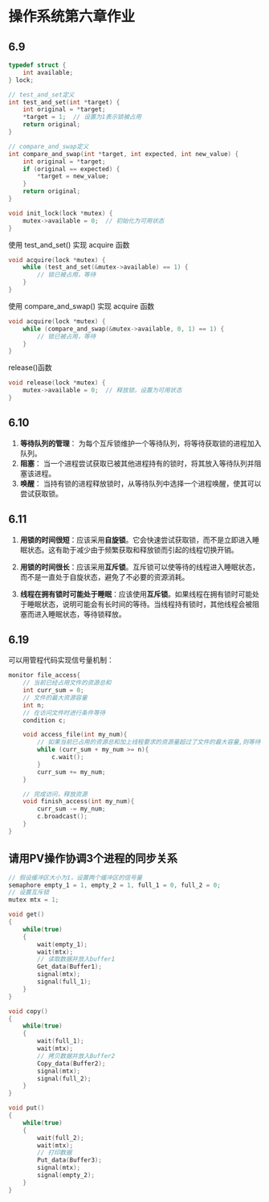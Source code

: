 # 操作系统第六章作业
## 6.9

```c
typedef struct {
    int available;
} lock;

// test_and_set定义
int test_and_set(int *target) {
    int original = *target;
    *target = 1;  // 设置为1表示锁被占用
    return original;
}

// compare_and_swap定义
int compare_and_swap(int *target, int expected, int new_value) {
    int original = *target;
    if (original == expected) {
        *target = new_value;
    }
    return original;
}

void init_lock(lock *mutex) {
    mutex->available = 0;  // 初始化为可用状态
}
```
使用 test_and_set() 实现 acquire 函数
```c
void acquire(lock *mutex) {
    while (test_and_set(&mutex->available) == 1) {
        // 锁已被占用，等待
    }
}
```
使用 compare_and_swap() 实现 acquire 函数
```c
void acquire(lock *mutex) {
    while (compare_and_swap(&mutex->available, 0, 1) == 1) {
        // 锁已被占用，等待
    }
}
```
release()函数
```c
void release(lock *mutex) {
    mutex->available = 0;  // 释放锁，设置为可用状态
}
```

## 6.10
1. **等待队列的管理**： 为每个互斥锁维护一个等待队列，将等待获取锁的进程加入队列。
2. **阻塞**： 当一个进程尝试获取已被其他进程持有的锁时，将其放入等待队列并阻塞该进程。
3. **唤醒**： 当持有锁的进程释放锁时，从等待队列中选择一个进程唤醒，使其可以尝试获取锁。

## 6.11
1. **用锁的时间很短**：应该采用**自旋锁**。它会快速尝试获取锁，而不是立即进入睡眠状态。这有助于减少由于频繁获取和释放锁而引起的线程切换开销。

2. **用锁的时间很长**：应该采用**互斥锁**。互斥锁可以使等待的线程进入睡眠状态，而不是一直处于自旋状态，避免了不必要的资源消耗。


3. **线程在拥有锁时可能处于睡眠**：应该使用**互斥锁**。如果线程在拥有锁时可能处于睡眠状态，说明可能会有长时间的等待。当线程持有锁时，其他线程会被阻塞而进入睡眠状态，等待锁释放。

## 6.19
可以用管程代码实现信号量机制：
```c
monitor file_access{
    // 当前已经占用文件的资源总和
    int curr_sum = 0;
    // 文件的最大资源容量
    int n;
    // 在访问文件时进行条件等待
    condition c;

    void access_file(int my_num){
        // 如果当前已占用的资源总和加上线程要求的资源量超过了文件的最大容量,则等待
        while (curr_sum + my_num >= n){
            c.wait();
        }
        curr_sum += my_num;
    }

    // 完成访问，释放资源
    void finish_access(int my_num){
        curr_sum -= my_num;
        c.broadcast();
    }
}
```

## 请用PV操作协调3个进程的同步关系
```c
// 假设缓冲区大小为1，设置两个缓冲区的信号量
semaphore empty_1 = 1, empty_2 = 1, full_1 = 0, full_2 = 0;
// 设置互斥锁
mutex mtx = 1;

void get()
{
    while(true)
    {
        wait(empty_1);
        wait(mtx);
        // 读取数据并放入buffer1
        Get_data(Buffer1);
        signal(mtx);
        signal(full_1);
    }
}

void copy()
{
    while(true)
    {
        wait(full_1);
        wait(mtx);
        // 拷贝数据并放入Buffer2
        Copy_data(Buffer2);
        signal(mtx);
        signal(full_2);
    }
}

void put()
{
    while(true)
    {
        wait(full_2);
        wait(mtx);
        // 打印数据
        Put_data(Buffer3);
        signal(mtx);
        signal(empty_2);
    }
}


```
